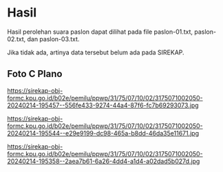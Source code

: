 # Hasil

Hasil perolehan suara paslon dapat dilihat pada file paslon-01.txt, paslon-02.txt, dan paslon-03.txt.

Jika tidak ada, artinya data tersebut belum ada pada SIREKAP.

## Foto C Plano

https://sirekap-obj-formc.kpu.go.id/b02e/pemilu/ppwp/31/75/07/10/02/3175071002050-20240214-195457--556fe433-9274-44a4-87f6-fc7b69293073.jpg

https://sirekap-obj-formc.kpu.go.id/b02e/pemilu/ppwp/31/75/07/10/02/3175071002050-20240214-195544--e29e9199-dc98-465a-b8dd-46da35e11671.jpg

https://sirekap-obj-formc.kpu.go.id/b02e/pemilu/ppwp/31/75/07/10/02/3175071002050-20240214-195358--2aea7b61-6a26-4dd4-a1d4-a02dad5b027d.jpg
